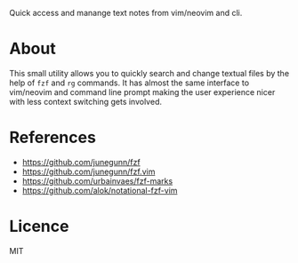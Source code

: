 Quick access and manange text notes from vim/neovim and cli.

# About
This small utility allows you to quickly search and change textual files by the
help of `fzf` and `rg` commands. It has almost the same interface to vim/neovim
and command line prompt making the user experience nicer with less context
switching gets involved.

# References

- https://github.com/junegunn/fzf
- https://github.com/junegunn/fzf.vim
- https://github.com/urbainvaes/fzf-marks
- https://github.com/alok/notational-fzf-vim

# Licence

MIT
